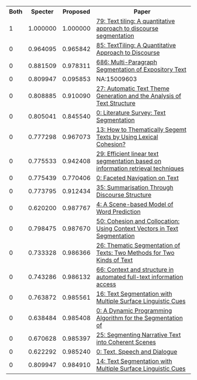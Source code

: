 <html><table><tr>
<th>Both</th>
<th>Specter</th>
<th>Proposed</th>
<th>Paper</th>
</tr>
<tr>
<td>1</td>
<td>1.000000</td>
<td>1.000000</td>
<td><a href="https://www.semanticscholar.org/paper/d7b3c8019d8d1dfe6bc1f627c236cd5cab40134c">79: Text tiling: A quantitative approach to discourse segmentation</a></td>
</tr>
<tr>
<td>0</td>
<td>0.964095</td>
<td>0.965842</td>
<td><a href="https://www.semanticscholar.org/paper/f88dded08d63adc2d3a4de48726b0411ef2b74cb">85: TextTiling: A Quantitative Approach to Discourse</a></td>
</tr>
<tr>
<td>0</td>
<td>0.881509</td>
<td>0.978311</td>
<td><a href="https://www.semanticscholar.org/paper/c92968494a79135c7e8cfb48414312722f14d8a3">686: Multi-Paragraph Segmentation of Expository Text</a></td>
</tr>
<tr>
<td>0</td>
<td>0.809947</td>
<td>0.095853</td>
<td>NA:15009603</td>
</tr>
<tr>
<td>0</td>
<td>0.808885</td>
<td>0.910090</td>
<td><a href="https://www.semanticscholar.org/paper/1fd657c161e242f936ae1e329b9fdbff5e4926dd">27: Automatic Text Theme Generation and the Analysis of Text Structure</a></td>
</tr>
<tr>
<td>0</td>
<td>0.805041</td>
<td>0.845540</td>
<td><a href="https://www.semanticscholar.org/paper/08cb90711e69fbb478e476364e55140678c1eeeb">0: Literature Survey: Text Segmentation</a></td>
</tr>
<tr>
<td>0</td>
<td>0.777298</td>
<td>0.967073</td>
<td><a href="https://www.semanticscholar.org/paper/9000f6423c07ade39ba57647ae45a180c199ee4f">13: How to Thematically Segemt Texts by Using Lexical Cohesion?</a></td>
</tr>
<tr>
<td>0</td>
<td>0.775533</td>
<td>0.942408</td>
<td><a href="https://www.semanticscholar.org/paper/1ee0b16b82a48d4b7c8272d68386e81ee1b3b820">29: Efficient linear text segmentation based on information retrieval techniques</a></td>
</tr>
<tr>
<td>0</td>
<td>0.775439</td>
<td>0.770406</td>
<td><a href="https://www.semanticscholar.org/paper/9856222323362179f1c5260e3589181d9c7807e6">0: Faceted Navigation on Text</a></td>
</tr>
<tr>
<td>0</td>
<td>0.773795</td>
<td>0.912434</td>
<td><a href="https://www.semanticscholar.org/paper/7e049717e3a4c78d27741a7d667a371195740fd1">35: Summarisation Through Discourse Structure</a></td>
</tr>
<tr>
<td>0</td>
<td>0.620200</td>
<td>0.987767</td>
<td><a href="https://www.semanticscholar.org/paper/e2c4b065ff559a6f74cc03c574fba344f606e100">4: A Scene-based Model of Word Prediction</a></td>
</tr>
<tr>
<td>0</td>
<td>0.798475</td>
<td>0.987670</td>
<td><a href="https://www.semanticscholar.org/paper/11a3342d11349671f19ff29a756fc5a9985252d6">50: Cohesion and Collocation: Using Context Vectors in Text Segmentation</a></td>
</tr>
<tr>
<td>0</td>
<td>0.733328</td>
<td>0.986366</td>
<td><a href="https://www.semanticscholar.org/paper/4617a8c631859dd9dff389ced860554a3afe19de">26: Thematic Segmentation of Texts: Two Methods for Two Kinds of Text</a></td>
</tr>
<tr>
<td>0</td>
<td>0.743286</td>
<td>0.986132</td>
<td><a href="https://www.semanticscholar.org/paper/1772abeb5f28550736242de166caed0b52e90c58">66: Context and structure in automated full-text information access</a></td>
</tr>
<tr>
<td>0</td>
<td>0.763872</td>
<td>0.985561</td>
<td><a href="https://www.semanticscholar.org/paper/a8bf9e6ac9c49c676c2bdfd9ac6f903e6c549d11">16: Text Segmentation with Multiple Surface Linguistic Cues</a></td>
</tr>
<tr>
<td>0</td>
<td>0.638484</td>
<td>0.985408</td>
<td><a href="https://www.semanticscholar.org/paper/7cf7084aa20c3aa5e9d1f7c2bf983e9884f35276">0: A Dynamic Programming Algorithm for the Segmentation of</a></td>
</tr>
<tr>
<td>0</td>
<td>0.670628</td>
<td>0.985397</td>
<td><a href="https://www.semanticscholar.org/paper/a899b38792b5393ccff0dd81286327670806304c">25: Segmenting Narrative Text into Coherent Scenes</a></td>
</tr>
<tr>
<td>0</td>
<td>0.622292</td>
<td>0.985240</td>
<td><a href="https://www.semanticscholar.org/paper/6a7b97ce89d26ffdc40ef43f56cc3d3463e66eab">0: Text, Speech and Dialogue</a></td>
</tr>
<tr>
<td>0</td>
<td>0.809947</td>
<td>0.984910</td>
<td><a href="https://www.semanticscholar.org/paper/4eefa16119a05330478054283dc5f16227afdae7">14: Text Segmentation with Multiple Surface Linguistic Cues</a></td>
</tr>
</table></html>
